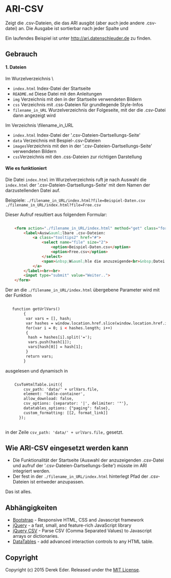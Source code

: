 # ARI-CSV

Zeigt die .csv-Dateien, die das ARI ausgibt (aber auch jede andere .csv-datei) an. Die Ausgabe ist sortierbar nach jeder Spalte und 

Ein laufendes Beispiel ist unter http://ari.datenschleuder.de zu finden.

## Gebrauch

#### 1. Dateien

Im Wurzelverzeichnis \

* `index.html` Index-Datei der Startseite
* `README.md` Diese Datei mit den Anleitungen
* `img` Verzeichnis mit den in der Startseite verwendeten Bildern
* `css` Verzeichnis mit .css-Dateien für grundlegende Style-Infos
* `filename_in_URL` Wurzelverzeichnis der Folgeseite, mit der die .csv-Datei dann angezeigt wird 

Im Verzeichnis \filename_in_URL

* `index.html` Index-Datei der '.csv-Dateien-Dartsellungs-Seite'
* `data` Verzeichnis mit Bespiel-.csv-Dateien
* `images`Verzeichnis mit den in der '.csv-Dateien-Dartsellungs-Seite' verwendeten Bildern
* `css`Verzeichnis mit den .css-Dateien zur richtigen Darstellung


#### Wie es funktioniert

Die Datei `index.html` im Wurzelverzeichnis ruft je nach Auswahl die `index.html` der '.csv-Dateien-Dartsellungs-Seite' mit dem Namen der darzustellenden Datei auf.

Beispiele:
`./filename_in_URL/index.html?file=Beispiel-Daten.csv`
`./filename_in_URL/index.html?file=Free.csv`

Dieser Aufruf resultiert aus folgendem Formular:

``` html

    <form action="./filename_in_URL/index.html" method="get" class="formfield">
		<label>Ausw&auml;lbare .csv-Dateien:
			<a class="tooltips2" href="#">
    			<select name="file" size="2">
    				<option>Beispiel-Daten.csv</option>
    				<option>Free.csv</option>
    			</select>
				<span>&nbsp;W&auml;hle die anzuzeigende<br>&nbsp;Datei aus!</span>
			</a>
		</label><br><br>
		<input type="submit" value="Weiter..">
	</form>
```

Der an die `./filename_in_URL/index.html` übergebene Parameter wird mit der Funktion

```html

   function getUrlVars()
	  	{
		 var vars = [], hash;
		 var hashes = window.location.href.slice(window.location.href.indexOf('?') + 1).split('&');
		 for(var i = 0; i < hashes.length; i++)
		 {
		  hash = hashes[i].split('=');
		  vars.push(hash[1]);
		  vars[hash[0]] = hash[1];
		 }
		 return vars; 
		} 

```

ausgelesen und dynamisch in 

```html

    CsvToHtmlTable.init({
		csv_path: 'data/' + urlVars.file,
        element: 'table-container', 
        allow_download: false,
        csv_options: {separator: '|', delimiter: '"'},
        datatables_options: {"paging": false},
		custom_formatting: [[2, format_link]]
      });
      
```

in der Zeile `csv_path: 'data/' + urlVars.file,` gesetzt.


## Wie ARI-CSV eingesetzt werden kann

* Die Funktionalität der Startseite (Auswahl der anzuzeigenden .csv-Datei und aufruf der '.csv-Dateien-Dartsellungs-Seite') müsste im ARI integriert werden.
* Der fest in der `./filename_in_URL/index.html` hinterlegt Pfad der .csv-Dateien ist entweder anzupassen.

Das ist alles.


## Abhängigkeiten

* [Bootstrap](http://getbootstrap.com/) - Responsive HTML, CSS and Javascript framework
* [jQuery](https://jquery.com/) - a fast, small, and feature-rich JavaScript library
* [jQuery CSV](https://github.com/evanplaice/jquery-csv/) - Parse CSV (Comma Separated Values) to Javascript arrays or dictionaries.
* [DataTables](http://datatables.net/) - add advanced interaction controls to any HTML table.


## Copyright

Copyright (c) 2015 Derek Eder. Released under the [MIT License](https://github.com/derekeder/csv-to-html-table/blob/master/LICENSE).
